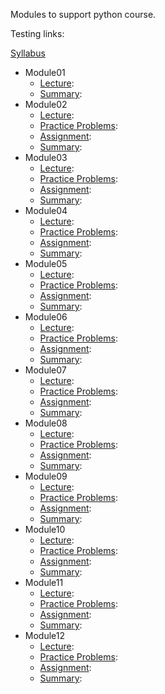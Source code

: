 Modules to support python course.

Testing links:

[Syllabus](ism2411-syllabus.html)

* Module01
  * [Lecture](./module01-lecture.html): 
  * [Summary](./module01-summary.html):
* Module02
  * [Lecture](./module02-lecture.html):
  * [Practice Problems](./module02-problem-set.html):
  * [Assignment](./module02-assignment.html):
  * [Summary](./module02-summary.html):
* Module03
  * [Lecture](./module03-lecture.html):
  * [Practice Problems](./module03-problem-set.html):
  * [Assignment](./module03-assignment.html):
  * [Summary](./module03-summary.html):
* Module04
  * [Lecture](./module04-lecture.html):
  * [Practice Problems](./module04-problem-set.html):
  * [Assignment](./module04-assignment.html):
  * [Summary](./module04-summary.html):
* Module05
  * [Lecture](./module05-lecture.html):
  * [Practice Problems](./module05-problem-set.html):
  * [Assignment](./module05-assignment.html):
  * [Summary](./module05-summary.html):
* Module06
  * [Lecture](./module06-lecture.html):
  * [Practice Problems](./module06-problem-set.html):
  * [Assignment](./module06-assignment.html):
  * [Summary](./module06-summary.html):
* Module07
  * [Lecture](./module07-lecture.html):
  * [Practice Problems](./module07-problem-set.html):
  * [Assignment](./module07-assignment.html):
  * [Summary](./module07-summary.html):
* Module08
  * [Lecture](./module08-lecture.html):
  * [Practice Problems](./module08-problem-set.html):
  * [Assignment](./module08-assignment.html):
  * [Summary](./module08-summary.html):
* Module09
  * [Lecture](./module09-lecture.html):
  * [Practice Problems](./module09-problem-set.html):
  * [Assignment](./module09-assignment.html):
  * [Summary](./module09-summary.html):
* Module10
  * [Lecture](./module10-lecture.html):
  * [Practice Problems](./module10-problem-set.html):
  * [Assignment](./module10-assignment.html):
  * [Summary](./module10-summary.html):
* Module11
  * [Lecture](./module11-lecture.html):
  * [Practice Problems](./module11-problem-set.html):
  * [Assignment](./module11-assignment.html):
  * [Summary](./module11-summary.html):
* Module12
  * [Lecture](./module12-lecture.html):
  * [Practice Problems](./module12-problem-set.html):
  * [Assignment](./module12-assignment.html):
  * [Summary](./module12-summary.html):